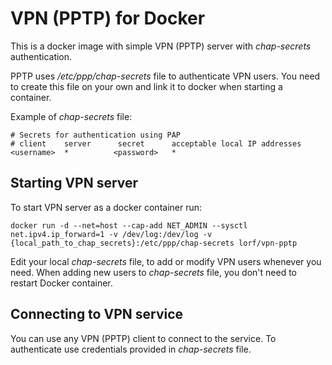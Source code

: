 # VPN (PPTP) for Docker

This is a docker image with simple VPN (PPTP) server with _chap-secrets_ authentication.

PPTP uses _/etc/ppp/chap-secrets_ file to authenticate VPN users.
You need to create this file on your own and link it to docker when starting a container.

Example of _chap-secrets_ file:

````
# Secrets for authentication using PAP
# client    server      secret      acceptable local IP addresses
<username>  *          <password>   *
````


## Starting VPN server

To start VPN server as a docker container run:

````
docker run -d --net=host --cap-add NET_ADMIN --sysctl net.ipv4.ip_forward=1 -v /dev/log:/dev/log -v {local_path_to_chap_secrets}:/etc/ppp/chap-secrets lorf/vpn-pptp
````

Edit your local _chap-secrets_ file, to add or modify VPN users whenever you need.
When adding new users to _chap-secrets_ file, you don't need to restart Docker container.

## Connecting to VPN service
You can use any VPN (PPTP) client to connect to the service.
To authenticate use credentials provided in _chap-secrets_ file.
